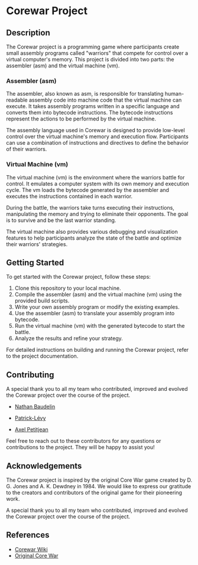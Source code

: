 # Corewar Project

## Description

The Corewar project is a programming game where participants create small assembly programs called "warriors" that compete for control over a virtual computer's memory. This project is divided into two parts: the assembler (asm) and the virtual machine (vm).

### Assembler (asm)

The assembler, also known as asm, is responsible for translating human-readable assembly code into machine code that the virtual machine can execute. It takes assembly programs written in a specific language and converts them into bytecode instructions. The bytecode instructions represent the actions to be performed by the virtual machine.

The assembly language used in Corewar is designed to provide low-level control over the virtual machine's memory and execution flow. Participants can use a combination of instructions and directives to define the behavior of their warriors.

### Virtual Machine (vm)

The virtual machine (vm) is the environment where the warriors battle for control. It emulates a computer system with its own memory and execution cycle. The vm loads the bytecode generated by the assembler and executes the instructions contained in each warrior.

During the battle, the warriors take turns executing their instructions, manipulating the memory and trying to eliminate their opponents. The goal is to survive and be the last warrior standing.

The virtual machine also provides various debugging and visualization features to help participants analyze the state of the battle and optimize their warriors' strategies.

## Getting Started

To get started with the Corewar project, follow these steps:

1. Clone this repository to your local machine.
2. Compile the assembler (asm) and the virtual machine (vm) using the provided build scripts.
3. Write your own assembly program or modify the existing examples.
4. Use the assembler (asm) to translate your assembly program into bytecode.
5. Run the virtual machine (vm) with the generated bytecode to start the battle.
6. Analyze the results and refine your strategy.

For detailed instructions on building and running the Corewar project, refer to the project documentation.

## Contributing

A special thank you to all my team who contributed, improved and evolved the Corewar project over the course of the project.

* [Nathan Baudelin](https://github.com/nathanbaudelin)

* [Patrick-Lévy](https://github.com/Patricklevyy)

* [Axel Petitjean](https://github.com/AxelPtjn)

Feel free to reach out to these contributors for any questions or contributions to the project. They will be happy to assist you!

## Acknowledgements

The Corewar project is inspired by the original Core War game created by D. G. Jones and A. K. Dewdney in 1984. We would like to express our gratitude to the creators and contributors of the original game for their pioneering work.

A special thank you to all my team who contributed, improved and evolved the Corewar project over the course of the project.

## References

- [Corewar Wiki](https://en.wikipedia.org/wiki/Core_War)
- [Original Core War](https://corewar.co.uk/)
